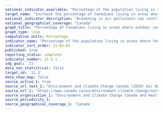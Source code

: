 ```yaml
---
national_indicator_available: "Percentage of the population living in areas where the Canadian Ambient Air Quality Standards are met"
target_name: "Increase the percentage of Canadians living in areas where air quality standards are achieved from 70% in 2015 to 85% in 2030"
national_indicator_description: "Breathing in air pollutants can contribute to health issues such as asthma, cardiovascular diseases and premature mortality. To better inform Canadians, an indicator was devised that monitors general improvements to air quality using the 2020 Canadian Ambient Air Quality Standards (CAAQS, the standards). More specifically, this indicator tracks the percentage of the population living in areas where outdoor concentrations of air pollutants were below the 2020 standards." 
national_geographical_coverage: "Canada"
graph_title: "Percentage of Canadians living in areas where outdoor concentrations of air pollutants were below the 2020 Canadian Ambient Air Quality Standards"
graph_type: line
computation_units: Percentage
indicator_name: "Percentage of the population living in areas where the Canadian Ambient Air Quality Standards are met"
indicator_sort_order: 11-03-01
published: true
reporting_status: complete
indicator_number: 11.3.1
sdg_goal: '11'
data_non_statistical: false
target_id: '11.3'
data_show_map: false
source_active_1: true
source_url_text_1: "Environment and Climate Change Canada (2020) Air Quality Research Division. Health Canada (2020) Air Health Effects Assessment Division"
source_url_1: 'https://www.canada.ca/en/environment-climate-change/services/environmental-indicators/population-exposure-outdoor-air-pollutants.html'
source_organisation_1: "Environment and Climate Change Canada and Health Canada"
source_periodicity_1:
source_geographical_coverage_1: 'Canada'
---
```

